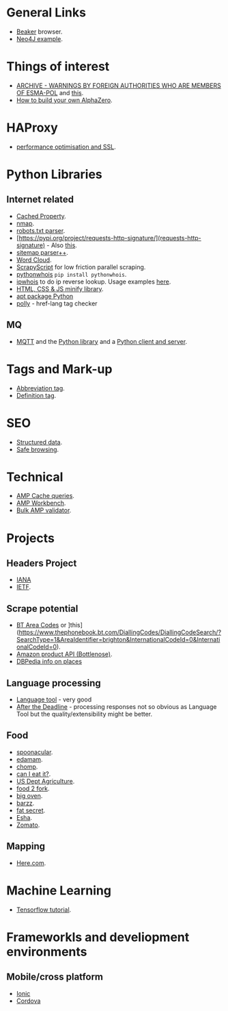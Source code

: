 # General Links
* [Beaker](https://beakerbrowser.com/docs/guides/) browser.
* [Neo4J example](https://www.preining.info/blog/2018/05/analysing-debian-packages-with-neo4j-part-3-getting-data-from-udd-into-neo4j/).

# Things of interest
* [ARCHIVE - WARNINGS BY FOREIGN AUTHORITIES WHO ARE MEMBERS OF ESMA-POL](https://www.fsma.be/en/archive-warnings-foreign-authorities-who-are-members-esma-pol) and [this](https://www.cysec.gov.cy/en-GB/complaints/non-approved-domains/).
* [How to build your own AlphaZero](https://medium.com/applied-data-science/how-to-build-your-own-alphazero-ai-using-python-and-keras-7f664945c188).

# HAProxy
* [performance optimisation and SSL](https://nordisch.org/posts/haproxy-speeding-up-ssl/).

# Python Libraries
## Internet related
* [Cached Property](https://pypi.org/project/cached-property/).
* [nmap](https://xael.org/pages/python-nmap-en.html).
* [robots.txt parser](https://docs.python.org/2/library/robotparser.html).
* [https://pypi.org/project/requests-http-signature/](requests-http-signature) - Also [this](https://tools.ietf.org/html/draft-cavage-http-signatures-10).
* [sitemap parser++](https://github.com/berkmancenter/mediacloud-ultimate_sitemap_parser).
* [Word Cloud](https://github.com/amueller/word_cloud).
* [ScrapyScript](https://github.com/jschnurr/scrapyscript) for low friction parallel scraping.
* [pythonwhois](https://github.com/joepie91/python-whois) `pip install pythonwhois`.
* [ipwhois](https://github.com/secynic/ipwhois) to do ip reverse lookup. Usage examples [here](https://ipwhois.readthedocs.io/en/latest/RDAP.html#basic-usage).
* [HTML, CSS & JS minify library](https://github.com/juancarlospaco/css-html-js-minify#css-html-js-minify).
* [apt package Python](https://www.nylas.com/blog/packaging-deploying-python/)
* [polly](https://github.com/Brainlabs-Digital/polly) - href-lang tag checker
## MQ
* [MQTT](http://mqtt.org/) and the [Python library](https://pypi.org/project/paho-mqtt/) and a [Python client and server](https://github.com/beerfactory/hbmqtt/tree/master/docs).


# Tags and Mark-up 
* [Abbreviation tag](https://www.w3schools.com/tags/tag_abbr.asp).
* [Definition tag](https://www.w3schools.com/tags/tag_dfn.asp).


# SEO
* [Structured data](https://developers.google.com/search/docs/guides/sd-policies).
* [Safe browsing](https://transparencyreport.google.com/safe-browsing/search).

# Technical
* [AMP Cache queries](https://developers.google.com/amp/cache/update-cache).
* [AMP Workbench](http://ampbench.appspot.com/validate?url=http://example.com).
* [Bulk AMP validator](https://gist.github.com/pshapiro/bca29598a38b09a332b1af2f979a6cf2).


# Projects

## Headers Project
* [IANA](https://www.iana.org/assignments/message-headers/message-headers.xhtml)
* [IETF](https://tools.ietf.org/html/rfc7235).

## Scrape potential
* [BT Area Codes](https://www.thephonebook.bt.com/DiallingCodes/UkAreaCodeSearch/?AreaIdentifier=017) or ]this](https://www.thephonebook.bt.com/DiallingCodes/DiallingCodeSearch/?SearchType=1&AreaIdentifier=brighton&InternationalCodeId=0&InternationalCodeId=0).
* [Amazon product API (Bottlenose)](https://github.com/lionheart/bottlenose).
* [DBPedia info on places](http://dbpedia.org/data3/Settlement.json)

## Language processing
* [Language tool](https://languagetool.org/http-api/swagger-ui/#!/default/get_languages) - very good
* [After the Deadline](https://open.afterthedeadline.com/) - processing responses not so obvious as Language Tool but the quality/extensibility might be better.

## Food
* [spoonacular](https://spoonacular.com/food-api).
* [edamam](https://developer.edamam.com/edamam-nutrition-api).
* [chomp](https://chompthis.com/api/).
* [can I eat it?](http://canieatit.co.uk/product-and-barcode-api/).
* [US Dept Agriculture](https://www.nal.usda.gov/).
* [food 2 fork](https://www.food2fork.com/about/api).
* [big oven](http://api2.bigoven.com/).
* [barzz](https://www.barzz.net/api.php).
* [fat secret](https://platform.fatsecret.com/).
* [Esha](https://www.esha.com/products/nutrition-database-api/).
* [Zomato](https://developers.zomato.com/).


## Mapping
* [Here.com](https://developer.here.com/documentation/maps/topics/overview.html#overview__modules).

# Machine Learning
* [Tensorflow tutorial](https://developers.google.com/machine-learning/crash-course/first-steps-with-tensorflow/video-lecture).

# Frameworkls and develiopment environments
## Mobile/cross platform
* [Ionic](https://ionicframework.com/studio)
* [Cordova](https://cordova.apache.org/)
